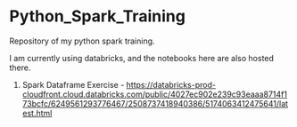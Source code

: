 # Python_Spark_Training
Repository of my python spark training.

I am currently using databricks, and the notebooks here are also hosted there.
1. Spark Dataframe Exercise - https://databricks-prod-cloudfront.cloud.databricks.com/public/4027ec902e239c93eaaa8714f173bcfc/6249561293776467/2508737418940386/5174063412475641/latest.html
